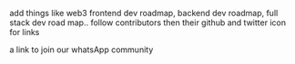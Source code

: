 add things like web3 frontend dev roadmap, backend dev roadmap, full stack dev road map.. follow contributors then their github and twitter icon for links

a link to join our whatsApp community